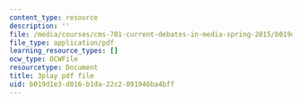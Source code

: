 ```yaml
---
content_type: resource
description: ''
file: /media/courses/cms-701-current-debates-in-media-spring-2015/b019d1e3d816b1da22c2091946ba4bff_V5lJj6VAKmg.pdf
file_type: application/pdf
learning_resource_types: []
ocw_type: OCWFile
resourcetype: Document
title: 3play pdf file
uid: b019d1e3-d816-b1da-22c2-091946ba4bff
---
```


